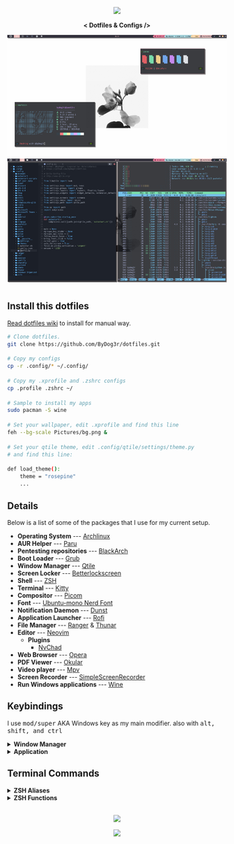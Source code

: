 <p align="center">
  <a href="#--------">
  <img width="40%" src="https://raw.githubusercontent.com/Mangeshrex/dotfiles/main/etc/pepe.png">
  </a>
</p>

<p align="center">
  <b>< Dotfiles & Configs /></b>
</p>

<!-- RICE PREVIEW -->
<div align="center">
   <a href="https://cdn.discordapp.com/attachments/801794166199681045/980218369632505968/ricing.jpg">
      <img src="assets/ricing.jpg" alt="Rice Preview">
   </a>
</div>


<h1>
  <a href="#--------">
    <img alt="" align="left" src="https://img.shields.io/github/stars/bydog3r/dotfiles?color=162026&labelColor=162026&style=for-the-badge"/>
  </a>
  <a href="#--------">
    <img alt="" align="right" src="https://badges.pufler.dev/visits/bydog3r/dotfiles?style=for-the-badge&color=162026&logoColor=white&labelColor=162026"/>
  </a>
</h1>

## Install this dotfiles
[Read dotfiles wiki](https://github.com/ByDog3r/dotfiles/wiki/INDEX-OF) to install for manual way.

```bash
# Clone dotfiles.
git clone https://github.com/ByDog3r/dotfiles.git

# Copy my configs
cp -r .config/* ~/.config/

# Copy my .xprofile and .zshrc configs
cp .profile .zshrc ~/

# Sample to install my apps
sudo pacman -S wine

# Set your wallpaper, edit .xprofile and find this line
feh --bg-scale Pictures/bg.png &

# Set your qtile theme, edit .config/qtile/settings/theme.py 
# and find this line:

def load_theme():
    theme = "rosepine"
    ...
```

## Details

Below is a list of some of the packages that I use for my current setup.

- **Operating System** --- [Archlinux](https://www.archlinux.org/)
- **AUR Helper** --- [Paru](https://aur.archlinux.org/packages/paru-git/)
- **Pentesting repositories** --- [BlackArch](https://blackarch.org/strap.sh)
- **Boot Loader** --- [Grub](https://wiki.archlinux.org/index.php/GRUB)
- **Window Manager** --- [Qtile](https://aur.archlinux.org/packages/qtile-git)
- **Screen Locker** --- [Betterlockscreen](https://aur.archlinux.org/packages/betterlockscreen)
- **Shell** --- [ZSH](https://www.zsh.org)
- **Terminal** --- [Kitty](https://wiki.archlinux.org/index.php/Kitty)
- **Compositor** --- [Picom](https://wiki.archlinux.org/index.php/Picom)
- **Font** --- [Ubuntu-mono Nerd Font](https://aur.archlinux.org/packages/nerd-fonts-ubuntu-mono)
- **Notification Daemon** --- [Dunst](https://wiki.archlinux.org/index.php/Dunst)
- **Application Launcher** --- [Rofi](https://wiki.archlinux.org/index.php/Rofi)
- **File Manager** --- [Ranger](https://aur.archlinux.org/packages/ranger-git) & [Thunar](https://docs.xfce.org/xfce/thunar/start)
- **Editor** --- [Neovim](https://aur.archlinux.org/packages/neovim-git)
  - **Plugins**
	- [NvChad](https://nvchad.github.io)
- **Web Browser** --- [Opera](https://www.opera.com)
- **PDF Viewer** --- [Okular](https://okular.kde.org)
- **Video player** --- [Mpv](https://aur.archlinux.org/packages/mpv-git)
- **Screen Recorder** --- [SimpleScreenRecorder](https://www.maartenbaert.be/simplescreenrecorder/)
- **Run Windows applications** --- [Wine](https://www.winehq.org)

## Keybindings
I use <kbd>mod/super</kbd> AKA Windows key as my main modifier.
also with <kbd>alt, shift, and ctrl</kbd>

<details>
<summary><b>Window Manager</b></summary>

| Keys                                 | Action                         |
| ------------------------------------ | ------------------------------ |
| <kbd>MOD + j</kbd>                   | Next windown (down)            |
| <kbd>MOD + k</kbd>                   | Next windown (up)              |
| <kbd>MOD + TAB</kbd>                 | Change layout                  |
| <kbd>CTRL + MOD + r</kbd>            | restart Qtile                  |
| <kbd>CTRL + MOD + q</kbd>            | shutdown Qtile                 |
| <kbd>MOD + w</kbd>                   | kill window                    |
| <kbd>MOD + RETURN</kbd>              | spawn terminal                 |
| <kbd>MOD + Print</kbd>               | Take Screenshot                |
| <kbd>MOD + SHIFT + Print</kbd>       | Screenshot to clipboard        |
| <kbd>MOD + [1-7]</kbd>               | Switch to workspace N (1-7)    |
| <kbd>MOD + SHIFT + [1-7]</kbd>       | Send window to workspace (1-7) |
| <kbd>MOD + f</kbd>                   | Full Screen                    |
| <kbd>MOD + x</kbd>                   | Hide bar                       |

</details>

<details>
<summary><b>Application</b></summary>
	
| keys                                 | Action                    |
|--------------------------------------|---------------------------|
| <kbd>MOD + m</kbd>                   | Rofi Menu                 |
| <kbd>MOD + SHIFT + m</kbd>           | Nav Menu                  |
| <kbd>MOD + b</kbd>                   | Run Opera                 |
| <kbd>MOD + e</kbd>                   | Run Thunar                |
| <kbd>MOD + r</kbd>                   | Run Redshift              |
| <kbd>MOD + SHIFT + r</kbd>           | Stop Redshift             |
</details>

## Terminal Commands

<details>
<summary><b>ZSH Aliases</b></summary>

| Command                              | Function                    |
|--------------------------------------|-----------------------------|
| update                               | Update and upgrade os-tools |
| install                              | Paru installer              |
| clone                                | Clone repositorie           |
| hclean                               | Clean terminal history      |
| uninstall                            | Pacman and paru uninstall   |
| neofetch                             | Run neofetch config         |

</details>

<details>
<summary><b>ZSH Functions</b></summary>

| Command                              | Function                          |
|--------------------------------------|-----------------------------------|
| rmk                                  | Remove file (forense function)    |
| mkt                                  | Make pentest directorys (s4vitar) |
| extractPorts                         | Extract Ports                     |

</details>


<br>

<p align="center"><img src="https://raw.githubusercontent.com/catppuccin/catppuccin/dev/assets/footers/gray0_ctp_on_line.svg?sanitize=true" /></p>
<p align="center"><a href="https://github.com/ByDog3r/dotfiles/blob/main/LICENSE"><img src="https://img.shields.io/static/v1.svg?style=flat-square&label=License&message=APACHE-2.0&logoColor=eceff4&logo=github&colorA=061115&colorB=67AFC1"/></a></p>

